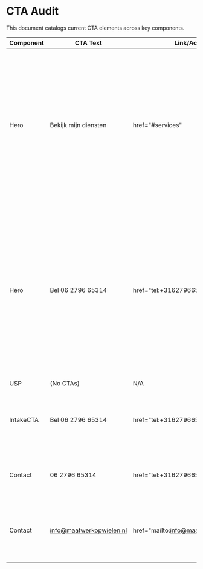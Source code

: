 # CTA Audit

This document catalogs current CTA elements across key components.

| Component | CTA Text | Link/Action | Classes |
|-----------|----------|-------------|---------|
| Hero | Bekijk mijn diensten | href="#services" | inline-flex items-center justify-center px-6 py-3 rounded-lg bg-primary text-white hover:bg-primary-dark transition-colors duration-300 font-semibold shadow |
| Hero | Bel 06 2796 65314 | href="tel:+316279665314" | inline-flex items-center justify-center px-6 py-3 rounded-lg bg-primary text-white hover:bg-primary-dark transition-colors duration-300 font-semibold shadow border-2 border-primary |
| USP | (No CTAs) | N/A | N/A |
| IntakeCTA | Bel 06 2796 65314 | href="tel:+316279665314" | px-8 py-4 bg-white text-primary rounded-full font-semibold |
| Contact | 06 2796 65314 | href="tel:+316279665314" | px-6 py-3 bg-primary text-white rounded-full |
| Contact | info@maatwerkopwielen.nl | href="mailto:info@maatwerkopwielen.nl" | px-6 py-3 bg-white border border-gray-300 rounded-full |